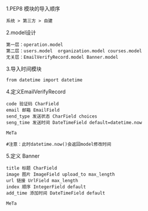 1.PEP8 模块的导入顺序

```
系统 > 第三方 > 自建
```
2.model设计
```
第一层：operation.model
第二层：users.model  organization.model courses.model
无关层：EmailVerifyRecord.model Banner.model
```

3.导入时间模块

```
from datetime import datetime
```

4.定义EmailVerifyRecord

```
code 验证码 CharField
email 邮箱 EmailField
send_type 发送状态 CharField choices
seng_time 发送时间 DateTimeField default=datetime.now

MeTa

#注意：此时datetime.now()会返回model修改时间
```

5.定义 Banner

```
title 标题 CharField 
image 图片 ImageField upload_to max_length
url 链接 UrlField max_length
index 顺序 IntegerField default
add_time 添加时间 DateTimeField default

MeTa
```


